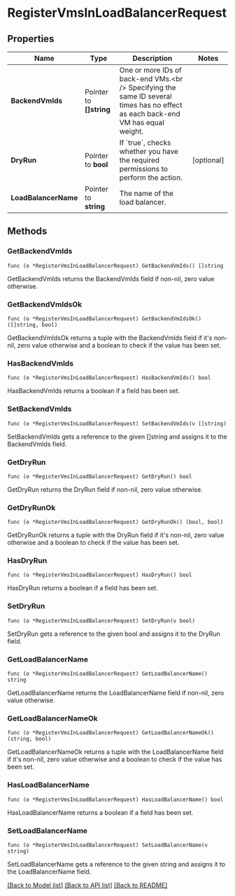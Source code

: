 # RegisterVmsInLoadBalancerRequest

## Properties

Name | Type | Description | Notes
------------ | ------------- | ------------- | -------------
**BackendVmIds** | Pointer to **[]string** | One or more IDs of back-end VMs.&lt;br /&gt; Specifying the same ID several times has no effect as each back-end VM has equal weight. | 
**DryRun** | Pointer to **bool** | If &#x60;true&#x60;, checks whether you have the required permissions to perform the action. | [optional] 
**LoadBalancerName** | Pointer to **string** | The name of the load balancer. | 

## Methods

### GetBackendVmIds

`func (o *RegisterVmsInLoadBalancerRequest) GetBackendVmIds() []string`

GetBackendVmIds returns the BackendVmIds field if non-nil, zero value otherwise.

### GetBackendVmIdsOk

`func (o *RegisterVmsInLoadBalancerRequest) GetBackendVmIdsOk() ([]string, bool)`

GetBackendVmIdsOk returns a tuple with the BackendVmIds field if it's non-nil, zero value otherwise
and a boolean to check if the value has been set.

### HasBackendVmIds

`func (o *RegisterVmsInLoadBalancerRequest) HasBackendVmIds() bool`

HasBackendVmIds returns a boolean if a field has been set.

### SetBackendVmIds

`func (o *RegisterVmsInLoadBalancerRequest) SetBackendVmIds(v []string)`

SetBackendVmIds gets a reference to the given []string and assigns it to the BackendVmIds field.

### GetDryRun

`func (o *RegisterVmsInLoadBalancerRequest) GetDryRun() bool`

GetDryRun returns the DryRun field if non-nil, zero value otherwise.

### GetDryRunOk

`func (o *RegisterVmsInLoadBalancerRequest) GetDryRunOk() (bool, bool)`

GetDryRunOk returns a tuple with the DryRun field if it's non-nil, zero value otherwise
and a boolean to check if the value has been set.

### HasDryRun

`func (o *RegisterVmsInLoadBalancerRequest) HasDryRun() bool`

HasDryRun returns a boolean if a field has been set.

### SetDryRun

`func (o *RegisterVmsInLoadBalancerRequest) SetDryRun(v bool)`

SetDryRun gets a reference to the given bool and assigns it to the DryRun field.

### GetLoadBalancerName

`func (o *RegisterVmsInLoadBalancerRequest) GetLoadBalancerName() string`

GetLoadBalancerName returns the LoadBalancerName field if non-nil, zero value otherwise.

### GetLoadBalancerNameOk

`func (o *RegisterVmsInLoadBalancerRequest) GetLoadBalancerNameOk() (string, bool)`

GetLoadBalancerNameOk returns a tuple with the LoadBalancerName field if it's non-nil, zero value otherwise
and a boolean to check if the value has been set.

### HasLoadBalancerName

`func (o *RegisterVmsInLoadBalancerRequest) HasLoadBalancerName() bool`

HasLoadBalancerName returns a boolean if a field has been set.

### SetLoadBalancerName

`func (o *RegisterVmsInLoadBalancerRequest) SetLoadBalancerName(v string)`

SetLoadBalancerName gets a reference to the given string and assigns it to the LoadBalancerName field.


[[Back to Model list]](../README.md#documentation-for-models) [[Back to API list]](../README.md#documentation-for-api-endpoints) [[Back to README]](../README.md)


